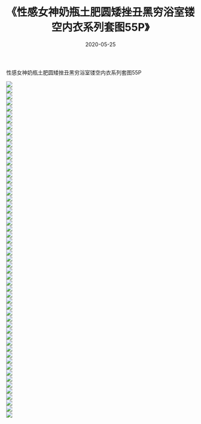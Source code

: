 ﻿---
layout: post
title:  《性感女神奶瓶土肥圆矮挫丑黑穷浴室镂空内衣系列套图55P》
date:   2020-05-25
img: http://pic.660000.xyz/1:/性感/2020/性感女神奶瓶土肥圆矮挫丑黑穷浴室镂空内衣系列套图55P/000.jpg
categories: [美女, 清纯, 唯美]
---

性感女神奶瓶土肥圆矮挫丑黑穷浴室镂空内衣系列套图55P

  ![](http://pic.660000.xyz/1:/性感/2020/性感女神奶瓶土肥圆矮挫丑黑穷浴室镂空内衣系列套图55P/001.jpg) <br> ![](http://pic.660000.xyz/1:/性感/2020/性感女神奶瓶土肥圆矮挫丑黑穷浴室镂空内衣系列套图55P/002.jpg) <br> ![](http://pic.660000.xyz/1:/性感/2020/性感女神奶瓶土肥圆矮挫丑黑穷浴室镂空内衣系列套图55P/003.jpg) <br> ![](http://pic.660000.xyz/1:/性感/2020/性感女神奶瓶土肥圆矮挫丑黑穷浴室镂空内衣系列套图55P/004.jpg) <br> ![](http://pic.660000.xyz/1:/性感/2020/性感女神奶瓶土肥圆矮挫丑黑穷浴室镂空内衣系列套图55P/005.jpg) <br> ![](http://pic.660000.xyz/1:/性感/2020/性感女神奶瓶土肥圆矮挫丑黑穷浴室镂空内衣系列套图55P/006.jpg) <br> ![](http://pic.660000.xyz/1:/性感/2020/性感女神奶瓶土肥圆矮挫丑黑穷浴室镂空内衣系列套图55P/007.jpg) <br> ![](http://pic.660000.xyz/1:/性感/2020/性感女神奶瓶土肥圆矮挫丑黑穷浴室镂空内衣系列套图55P/008.jpg) <br> ![](http://pic.660000.xyz/1:/性感/2020/性感女神奶瓶土肥圆矮挫丑黑穷浴室镂空内衣系列套图55P/009.jpg) <br> ![](http://pic.660000.xyz/1:/性感/2020/性感女神奶瓶土肥圆矮挫丑黑穷浴室镂空内衣系列套图55P/010.jpg) <br> ![](http://pic.660000.xyz/1:/性感/2020/性感女神奶瓶土肥圆矮挫丑黑穷浴室镂空内衣系列套图55P/011.jpg) <br> ![](http://pic.660000.xyz/1:/性感/2020/性感女神奶瓶土肥圆矮挫丑黑穷浴室镂空内衣系列套图55P/012.jpg) <br> ![](http://pic.660000.xyz/1:/性感/2020/性感女神奶瓶土肥圆矮挫丑黑穷浴室镂空内衣系列套图55P/013.jpg) <br> ![](http://pic.660000.xyz/1:/性感/2020/性感女神奶瓶土肥圆矮挫丑黑穷浴室镂空内衣系列套图55P/014.jpg) <br> ![](http://pic.660000.xyz/1:/性感/2020/性感女神奶瓶土肥圆矮挫丑黑穷浴室镂空内衣系列套图55P/015.jpg) <br> ![](http://pic.660000.xyz/1:/性感/2020/性感女神奶瓶土肥圆矮挫丑黑穷浴室镂空内衣系列套图55P/016.gif) <br> ![](http://pic.660000.xyz/1:/性感/2020/性感女神奶瓶土肥圆矮挫丑黑穷浴室镂空内衣系列套图55P/017.jpg) <br> ![](http://pic.660000.xyz/1:/性感/2020/性感女神奶瓶土肥圆矮挫丑黑穷浴室镂空内衣系列套图55P/018.jpg) <br> ![](http://pic.660000.xyz/1:/性感/2020/性感女神奶瓶土肥圆矮挫丑黑穷浴室镂空内衣系列套图55P/019.jpg) <br> ![](http://pic.660000.xyz/1:/性感/2020/性感女神奶瓶土肥圆矮挫丑黑穷浴室镂空内衣系列套图55P/020.jpg) <br> ![](http://pic.660000.xyz/1:/性感/2020/性感女神奶瓶土肥圆矮挫丑黑穷浴室镂空内衣系列套图55P/021.jpg) <br> ![](http://pic.660000.xyz/1:/性感/2020/性感女神奶瓶土肥圆矮挫丑黑穷浴室镂空内衣系列套图55P/022.jpg) <br> ![](http://pic.660000.xyz/1:/性感/2020/性感女神奶瓶土肥圆矮挫丑黑穷浴室镂空内衣系列套图55P/023.jpg) <br> ![](http://pic.660000.xyz/1:/性感/2020/性感女神奶瓶土肥圆矮挫丑黑穷浴室镂空内衣系列套图55P/024.jpg) <br> ![](http://pic.660000.xyz/1:/性感/2020/性感女神奶瓶土肥圆矮挫丑黑穷浴室镂空内衣系列套图55P/025.jpg) <br> ![](http://pic.660000.xyz/1:/性感/2020/性感女神奶瓶土肥圆矮挫丑黑穷浴室镂空内衣系列套图55P/026.jpg) <br> ![](http://pic.660000.xyz/1:/性感/2020/性感女神奶瓶土肥圆矮挫丑黑穷浴室镂空内衣系列套图55P/027.jpg) <br> ![](http://pic.660000.xyz/1:/性感/2020/性感女神奶瓶土肥圆矮挫丑黑穷浴室镂空内衣系列套图55P/028.jpg) <br> ![](http://pic.660000.xyz/1:/性感/2020/性感女神奶瓶土肥圆矮挫丑黑穷浴室镂空内衣系列套图55P/029.jpg) <br> ![](http://pic.660000.xyz/1:/性感/2020/性感女神奶瓶土肥圆矮挫丑黑穷浴室镂空内衣系列套图55P/030.jpg) <br> ![](http://pic.660000.xyz/1:/性感/2020/性感女神奶瓶土肥圆矮挫丑黑穷浴室镂空内衣系列套图55P/031.jpg) <br> ![](http://pic.660000.xyz/1:/性感/2020/性感女神奶瓶土肥圆矮挫丑黑穷浴室镂空内衣系列套图55P/032.jpg) <br> ![](http://pic.660000.xyz/1:/性感/2020/性感女神奶瓶土肥圆矮挫丑黑穷浴室镂空内衣系列套图55P/033.jpg) <br> ![](http://pic.660000.xyz/1:/性感/2020/性感女神奶瓶土肥圆矮挫丑黑穷浴室镂空内衣系列套图55P/034.jpg) <br> ![](http://pic.660000.xyz/1:/性感/2020/性感女神奶瓶土肥圆矮挫丑黑穷浴室镂空内衣系列套图55P/035.jpg) <br> ![](http://pic.660000.xyz/1:/性感/2020/性感女神奶瓶土肥圆矮挫丑黑穷浴室镂空内衣系列套图55P/036.jpg) <br> ![](http://pic.660000.xyz/1:/性感/2020/性感女神奶瓶土肥圆矮挫丑黑穷浴室镂空内衣系列套图55P/037.jpg) <br> ![](http://pic.660000.xyz/1:/性感/2020/性感女神奶瓶土肥圆矮挫丑黑穷浴室镂空内衣系列套图55P/038.jpg) <br> ![](http://pic.660000.xyz/1:/性感/2020/性感女神奶瓶土肥圆矮挫丑黑穷浴室镂空内衣系列套图55P/039.jpg) <br> ![](http://pic.660000.xyz/1:/性感/2020/性感女神奶瓶土肥圆矮挫丑黑穷浴室镂空内衣系列套图55P/040.jpg) <br> ![](http://pic.660000.xyz/1:/性感/2020/性感女神奶瓶土肥圆矮挫丑黑穷浴室镂空内衣系列套图55P/041.jpg) <br> ![](http://pic.660000.xyz/1:/性感/2020/性感女神奶瓶土肥圆矮挫丑黑穷浴室镂空内衣系列套图55P/042.jpg) <br> ![](http://pic.660000.xyz/1:/性感/2020/性感女神奶瓶土肥圆矮挫丑黑穷浴室镂空内衣系列套图55P/043.jpg) <br> ![](http://pic.660000.xyz/1:/性感/2020/性感女神奶瓶土肥圆矮挫丑黑穷浴室镂空内衣系列套图55P/044.jpg) <br> ![](http://pic.660000.xyz/1:/性感/2020/性感女神奶瓶土肥圆矮挫丑黑穷浴室镂空内衣系列套图55P/045.jpg) <br> ![](http://pic.660000.xyz/1:/性感/2020/性感女神奶瓶土肥圆矮挫丑黑穷浴室镂空内衣系列套图55P/046.jpg) <br> ![](http://pic.660000.xyz/1:/性感/2020/性感女神奶瓶土肥圆矮挫丑黑穷浴室镂空内衣系列套图55P/047.jpg) <br> ![](http://pic.660000.xyz/1:/性感/2020/性感女神奶瓶土肥圆矮挫丑黑穷浴室镂空内衣系列套图55P/048.jpg) <br> ![](http://pic.660000.xyz/1:/性感/2020/性感女神奶瓶土肥圆矮挫丑黑穷浴室镂空内衣系列套图55P/049.jpg) <br> ![](http://pic.660000.xyz/1:/性感/2020/性感女神奶瓶土肥圆矮挫丑黑穷浴室镂空内衣系列套图55P/050.jpg) <br> ![](http://pic.660000.xyz/1:/性感/2020/性感女神奶瓶土肥圆矮挫丑黑穷浴室镂空内衣系列套图55P/051.jpg) <br> ![](http://pic.660000.xyz/1:/性感/2020/性感女神奶瓶土肥圆矮挫丑黑穷浴室镂空内衣系列套图55P/052.jpg) <br> ![](http://pic.660000.xyz/1:/性感/2020/性感女神奶瓶土肥圆矮挫丑黑穷浴室镂空内衣系列套图55P/053.jpg) <br> ![](http://pic.660000.xyz/1:/性感/2020/性感女神奶瓶土肥圆矮挫丑黑穷浴室镂空内衣系列套图55P/054.jpg) <br> ![](http://pic.660000.xyz/1:/性感/2020/性感女神奶瓶土肥圆矮挫丑黑穷浴室镂空内衣系列套图55P/055.jpg) <br> ![](http://pic.660000.xyz/1:/性感/2020/性感女神奶瓶土肥圆矮挫丑黑穷浴室镂空内衣系列套图55P/056.jpg) <br>